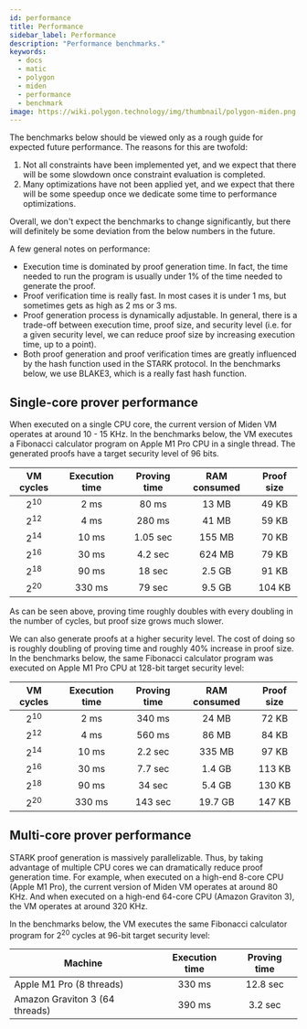 ```yaml
---
id: performance
title: Performance
sidebar_label: Performance
description: "Performance benchmarks."
keywords:
  - docs
  - matic
  - polygon
  - miden
  - performance
  - benchmark
image: https://wiki.polygon.technology/img/thumbnail/polygon-miden.png 
---
```


The benchmarks below should be viewed only as a rough guide for expected future performance. The reasons for this are twofold:
1. Not all constraints have been implemented yet, and we expect that there will be some slowdown once constraint evaluation is completed.
2. Many optimizations have not been applied yet, and we expect that there will be some speedup once we dedicate some time to performance optimizations.

Overall, we don't expect the benchmarks to change significantly, but there will definitely be some deviation from the below numbers in the future.

A few general notes on performance:

* Execution time is dominated by proof generation time. In fact, the time needed to run the program is usually under 1% of the time needed to generate the proof.
* Proof verification time is really fast. In most cases it is under 1 ms, but sometimes gets as high as 2 ms or 3 ms.
* Proof generation process is dynamically adjustable. In general, there is a trade-off between execution time, proof size, and security level (i.e. for a given security level, we can reduce proof size by increasing execution time, up to a point).
* Both proof generation and proof verification times are greatly influenced by the hash function used in the STARK protocol. In the benchmarks below, we use BLAKE3, which is a really fast hash function.

## Single-core prover performance
When executed on a single CPU core, the current version of Miden VM operates at around 10 - 15 KHz. In the benchmarks below, the VM executes a Fibonacci calculator program on Apple M1 Pro CPU in a single thread. The generated proofs have a target security level of 96 bits.

| VM cycles       | Execution time | Proving time | RAM consumed  | Proof size |
| :-------------: | :------------: | :----------: | :-----------: | :--------: |
| 2<sup>10</sup>  |  2 ms          | 80 ms        | 13 MB         | 49 KB      |
| 2<sup>12</sup>  |  4 ms          | 280 ms       | 41 MB         | 59 KB      |
| 2<sup>14</sup>  |  10 ms         | 1.05 sec     | 155 MB        | 70 KB      |
| 2<sup>16</sup>  |  30 ms         | 4.2 sec      | 624 MB        | 79 KB      |
| 2<sup>18</sup>  |  90 ms         | 18 sec       | 2.5 GB        | 91 KB      |
| 2<sup>20</sup>  |  330 ms        | 79 sec       | 9.5 GB        | 104 KB     |

As can be seen above, proving time roughly doubles with every doubling in the number of cycles, but proof size grows much slower.

We can also generate proofs at a higher security level. The cost of doing so is roughly doubling of proving time and roughly 40% increase in proof size. In the benchmarks below, the same Fibonacci calculator program was executed on Apple M1 Pro CPU at 128-bit target security level:

| VM cycles       | Execution time | Proving time | RAM consumed  | Proof size |
| :-------------: | :------------: | :----------: | :-----------: | :--------: |
| 2<sup>10</sup>  | 2 ms           | 340 ms       | 24 MB         | 72 KB      |
| 2<sup>12</sup>  | 4 ms           | 560 ms       | 86 MB         | 84 KB      |
| 2<sup>14</sup>  | 10 ms          | 2.2 sec      | 335 MB        | 97 KB      |
| 2<sup>16</sup>  | 30 ms          | 7.7 sec      | 1.4 GB        | 113 KB     |
| 2<sup>18</sup>  | 90 ms          | 34 sec       | 5.4 GB        | 130 KB     |
| 2<sup>20</sup>  | 330 ms         | 143 sec      | 19.7 GB       | 147 KB     |

## Multi-core prover performance
STARK proof generation is massively parallelizable. Thus, by taking advantage of multiple CPU cores we can dramatically reduce proof generation time. For example, when executed on a high-end 8-core CPU (Apple M1 Pro), the current version of Miden VM operates at around 80 KHz. And when executed on a high-end 64-core CPU (Amazon Graviton 3), the VM operates at around 320 KHz.

In the benchmarks below, the VM executes the same Fibonacci calculator program for 2<sup>20</sup> cycles at 96-bit target security level:

| Machine                        | Execution time | Proving time |
| ------------------------------ | :------------: | :----------: |
| Apple M1 Pro (8 threads)       | 330 ms         | 12.8 sec     |
| Amazon Graviton 3 (64 threads) | 390 ms         | 3.2 sec      |
